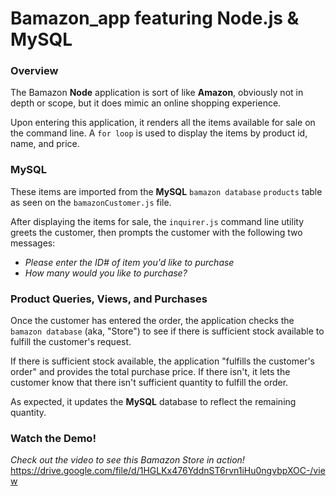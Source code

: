 # Bamazon_app featuring Node.js & MySQL

### Overview
The Bamazon **Node** application is sort of like **Amazon**, obviously not in depth or scope, but it does mimic an online shopping experience.  

Upon entering this application, it renders all the items available for sale on the command line.  A ```for loop``` is used to display the items by product id, name, and price.

### MySQL
These items are imported from the **MySQL** ```bamazon database``` ```products``` table as seen on the ```bamazonCustomer.js``` file.  

After displaying the items for sale, the ```inquirer.js``` command line utility greets the customer, then prompts the customer with the following two messages:
- *Please enter the ID# of item you'd like to purchase*
- *How many would you like to purchase?*

### Product Queries, Views, and Purchases
Once the customer has entered the order, the application checks the ```bamazon database``` (aka, "Store") to see if there is sufficient stock available to fulfill the customer's request.  

If there is sufficient stock available, the application "fulfills the customer's order" and provides the total purchase price.  If there isn't, it lets the customer know that there isn't sufficient quantity to fulfill the order.

As expected, it updates the **MySQL** database to reflect the remaining quantity.

### Watch the Demo!
*Check out the video to see this Bamazon Store in action!*
https://drive.google.com/file/d/1HGLKx476YddnST6rvn1iHu0ngvbpXOC-/view
